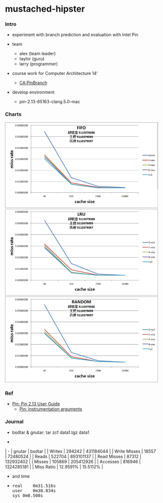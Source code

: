 mustached-hipster
=================

###	Intro
*	experiment with branch prediction and evaluation with Intel Pin

*	team
	*	alex (team leader)
	*	taylor (guru)
	*	larry (programmer)

*	course work for Computer Architecture 14'
	*	[CA:PinBranch](http://202.120.38.22:1000/wiki/index.php/CA:PinBranch)

*	develop environment
	*	pin-2.13-65163-clang.5.0-mac

###	Charts
![FIFO](results-FIFO.png)
![LRU](results-LRU.png)
![RANDOM](results-RANDOM.png)

### Ref
*	[Pin: Pin 2.13 User Guide](https://software.intel.com/sites/landingpage/pintool/docs/65163/Pin/html/)
	*	[Pin: Instrumentation arguments](https://software.intel.com/sites/landingpage/pintool/docs/61206/Pin/html/group__INST__ARGS.html)


### Journal
*	bsdtar & gnutar: tar zcf data1.tgz data1
*	<pre>
| -            | gnutar   | bsdtar     |
| Writes       | 294242   | 431184044  |
| Write Misses | 18557    | 72480524   |
| Reads        | 522704   | 893101137  |
| Read Misses  | 87312    | 132932402  |
| Misses       | 105869   | 205412926  |
| Accesses     | 816946   | 1324285181 |
| Miss Ratio   | 12.9591% | 15.5112%   |
</pre>
*	and time
*	<pre>
	real	0m31.516s
	user	0m30.834s
	sys	0m0.508s
</pre>
